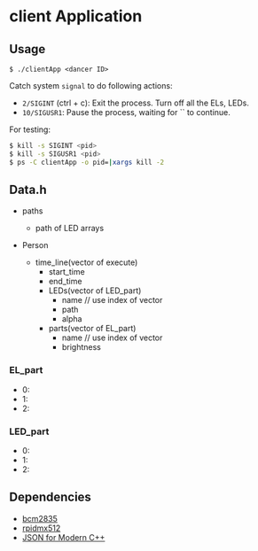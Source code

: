 # client Application

## Usage
```
$ ./clientApp <dancer ID>
```

Catch system `signal` to do following actions:
- `2/SIGINT` (ctrl + c): Exit the process. Turn off all the ELs, LEDs.
- `10/SIGUSR1`: Pause the process, waiting for `` to continue.

For testing:  
```bash
$ kill -s SIGINT <pid>
$ kill -s SIGUSR1 <pid>
$ ps -C clientApp -o pid=|xargs kill -2
```

## Data.h

- paths
    - path of LED arrays

- Person
    - time_line(vector of execute)
        - start_time
        - end_time
        - LEDs(vector of LED_part)
            - name // use index of vector 
            - path
            - alpha
        - parts(vector of EL_part)
            - name // use index of vector
            - brightness

### EL_part
- 0:
- 1:
- 2:


### LED_part
- 0:
- 1:
- 2:

## Dependencies
- [bcm2835](https://www.airspayce.com/mikem/bcm2835/)
- [rpidmx512](https://github.com/vanvught/rpidmx512)
- [JSON for Modern C++](https://github.com/nlohmann/json)